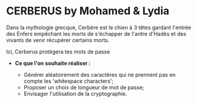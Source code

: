 # CERBERUS by Mohamed & Lydia

Dans la mythologie grecque, Cerbère est le chien à 3 têtes gardant l'entrée des Enfers empêchant les morts de s'échapper de l'antre d'Hadès et des vivants de venir récupérer certains morts.

Ici, Cerberus protègera tes mots de passe


* **Ce que l'on souhaite réaliser :**

	- Générer aléatoirement des caractères qui ne prennent pas en compte les 'whitespace characters';
	- Proposer un choix de longueur de mot de passe;
	- Envisager l'utilisation de la cryptographie.
